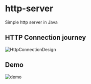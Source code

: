 # http-server
Simple http server in Java


## HTTP Connection journey
![HttpConnectionDesign](https://user-images.githubusercontent.com/63328653/155897372-ced93b84-9037-4fee-9970-f5bc9dc5573a.png)


## Demo
![demo](https://user-images.githubusercontent.com/63328653/155897433-264c85f3-f4aa-4ab5-aac3-4a505ca086f8.gif)
